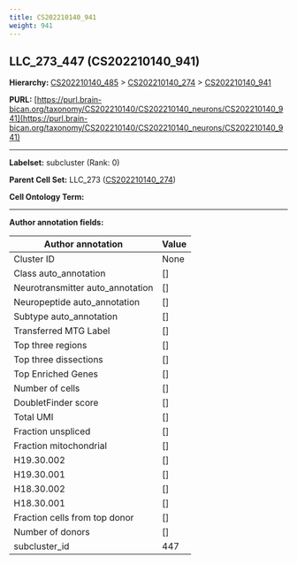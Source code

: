 ```yaml
---
title: CS202210140_941
weight: 941
---
```

## LLC_273_447 (CS202210140_941)
<b>Hierarchy: </b>
[CS202210140_485](../CS202210140_485) >
[CS202210140_274](../CS202210140_274) >
[CS202210140_941](../CS202210140_941)

**PURL:** [https://purl.brain-bican.org/taxonomy/CS202210140/CS202210140_neurons/CS202210140_941](https://purl.brain-bican.org/taxonomy/CS202210140/CS202210140_neurons/CS202210140_941)

---


**Labelset:** subcluster (Rank: 0)

**Parent Cell Set:** LLC_273 ([CS202210140_274](../CS202210140_274))



**Cell Ontology Term:** 

[MARKER GENES.]: #


---

[TRANSFERRED ANNOTATIONS.]: #


[AUTHOR ANNOTATION FIELDS.]: #


**Author annotation fields:**

| Author annotation | Value |
|-------------------|-------|
|Cluster ID|None|
|Class auto_annotation|[]|
|Neurotransmitter auto_annotation|[]|
|Neuropeptide auto_annotation|[]|
|Subtype auto_annotation|[]|
|Transferred MTG Label|[]|
|Top three regions|[]|
|Top three dissections|[]|
|Top Enriched Genes|[]|
|Number of cells|[]|
|DoubletFinder score|[]|
|Total UMI|[]|
|Fraction unspliced|[]|
|Fraction mitochondrial|[]|
|H19.30.002|[]|
|H19.30.001|[]|
|H18.30.002|[]|
|H18.30.001|[]|
|Fraction cells from top donor|[]|
|Number of donors|[]|
|subcluster_id|447|
